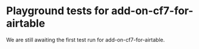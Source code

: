 # Playground tests for add-on-cf7-for-airtable
We are still awaiting the first test run for add-on-cf7-for-airtable.
